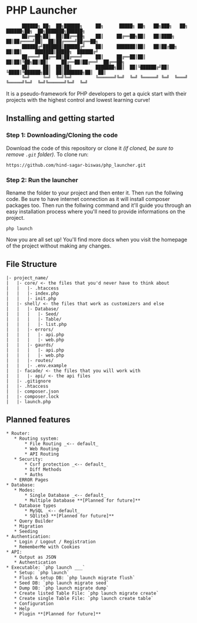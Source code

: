 # PHP Launcher

          ██████╗ ██╗  ██╗██████╗     ██╗      █████╗ ██╗   ██╗███╗   ██╗ ██████╗██╗  ██╗███████╗██████╗ 
          ██╔══██╗██║  ██║██╔══██╗    ██║     ██╔══██╗██║   ██║████╗  ██║██╔════╝██║  ██║██╔════╝██╔══██╗
          ██████╔╝███████║██████╔╝    ██║     ███████║██║   ██║██╔██╗ ██║██║     ███████║█████╗  ██████╔╝
          ██╔═══╝ ██╔══██║██╔═══╝     ██║     ██╔══██║██║   ██║██║╚██╗██║██║     ██╔══██║██╔══╝  ██╔══██╗
          ██║     ██║  ██║██║         ███████╗██║  ██║╚██████╔╝██║ ╚████║╚██████╗██║  ██║███████╗██║  ██║
          ╚═╝     ╚═╝  ╚═╝╚═╝         ╚══════╝╚═╝  ╚═╝ ╚═════╝ ╚═╝  ╚═══╝ ╚═════╝╚═╝  ╚═╝╚══════╝╚═╝  ╚═╝

It is a pseudo-framework for PHP developers to get a quick start with their projects with the highest control and lowest learning curve!

## Installing and getting started

### Step 1: Downloading/Cloning the code

Download the code of this repository or clone it *(if cloned, be sure to remove `.git` folder)*. To clone run:

```
https://github.com/hind-sagar-biswas/php_launcher.git
```

### Step 2: Run the launcher

Rename the folder to your project and then enter it. Then run the follwing code. Be sure to have internet connection as it will install composer packages too. Then run the follwing command and it'll guide you through an easy installation process where you'll need to provide informations on the project.

```
php launch
```

Now you are all set up! You'll find more docs when you visit the homepage of the project without making any changes.

## File Structure

```
|- project_name/
|   |- core/ <- the files that you'd never have to think about
|   |   |- .htaccess
|   |   |- index.php
|   |   |- init.php
|   |- shell/ <- the files that work as customizers and else
|   |   |- Database/
|   |   |   |- Seed/
|   |   |   |- Table/
|   |   |   |- list.php
|   |   |- errors/
|   |   |   |- api.php
|   |   |   |- web.php
|   |   |- gaurds/
|   |   |   |- api.php
|   |   |   |- web.php
|   |   |- routes/
|   |   |- .env.example
|   |- facade/ <- the files that you will work with
|   |   |- api/ <- the api files
|   |- .gitignore
|   |- .htaccess
|   |- composer.json
|   |- composer.lock
|   |- launch.php
```

## Planned features

    * Router:
       * Routing system:
           * File Routing _<-- default_
           * Web Routing
           * API Routing
       * Security:
           * Csrf protection _<-- default_
           * Diff Methods
           * Auths
       * ERROR Pages
    * Database:
       * Modes:
           * Single Database _<-- default_
           * Multiple Database **[Planned for future]**
       * Database types
           * MySQL _<-- default_
           * SQlite3 **[Planned for future]**
       * Query Builder
       * Migration
       * Seeding
    * Authentication:
       * Login / Logout / Registration
       * RememberMe with Cookies
    * API:
       * Output as JSON
       * Authentication
    * Executable: `php launch ___`
       * Setup: `php launch`
       * Flush & setup DB: `php launch migrate flush`
       * Seed DB: `php launch migrate seed`
       * Dump DB: `php launch migrate dump`
       * Create listed Table File: `php launch migrate create`
       * Create single Table File: `php launch create table`
       * Configuration
       * Help
       * Plugin **[Planned for future]**
